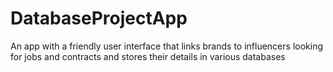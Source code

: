 # DatabaseProjectApp
An app with a friendly user interface that links brands to influencers looking for jobs and contracts and stores their details in various databases 

